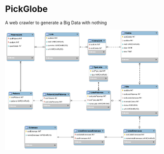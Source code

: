# PickGlobe
A web crawler to generate a Big Data with nothing

![Alt text](https://github.com/arthurhoch/PickGlobe/blob/master/src/br/unisc/pickglobe/scripts/ModeloPGDB.png?raw=true "Title")
